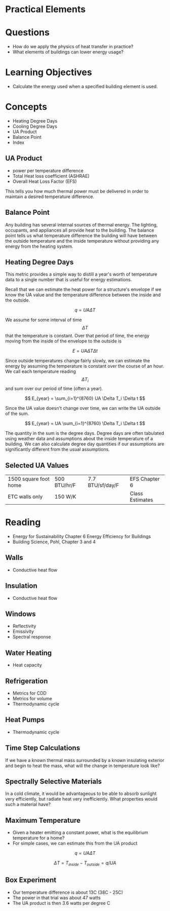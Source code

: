 # Practical Elements

# Questions

- How do we apply the physics of heat transfer in practice?
- What elements of buildings can lower energy usage?

# Learning Objectives
- Calculate the energy used when a specified building element is used.

# Concepts

- Heating Degree Days
- Cooling Degree Days
- UA Product
- Balance Point
- Index

## UA Product

- power per temperature difference
- Total Heat loss coefficient (ASHRAE)
- Overall Heat Loss Factor (EFS)

This tells you how much thermal power must be delivered in order to
maintain a desired temperature difference.

## Balance Point

Any building has several internal sources of thermal energy.  The
lighting, occupants, and appliances all provide heat to the building.
The balance point tells us what temperature difference the building will
have between the outside temperature and the inside temperature without
providing any energy from the heating system.

## Heating Degree Days

This metric provides a simple way to distill a year's worth of temperature data to a single number that is useful for energy estimations.

Recall that we can estimate the heat power for a structure's envelope if we know the UA value and the temperature difference between the inside and the outside.

$$ q = UA\Delta T $$

We assume for some interval of time $$\Delta T$$ that the temperature is constant.
Over that period of time, the energy moving from the inside of the envelope to the outside is

$$ E = UA \Delta T \Delta t $$

Since outside temperatures change fairly slowly, we can estimate the energy by assuming the temperature is constant over the course of an hour.
We call each temperature reading $$\Delta T_i$$ and sum over our period of time (often a year).

$$ E_{year} = \sum_{i=1}^{8760} UA \Delta T_i \Delta t $$

Since the UA value doesn't change over time, we can write the UA outside of the sum.

$$ E_{year} = UA \sum_{i=1}^{8760} \Delta T_i \Delta t $$

The quantity in the sum is the degree days.
Degree days are often tabulated using weather data and assumptions about the inside temperature of a building.
We can also calculate degree day quantities if our assumptions are significantly different from the usual assumptions.

## Selected UA Values

|                       |              |                  |                 |
|-----------------------|--------------|------------------|-----------------|
| 1500 square foot home | 500 BTU/hr/F | 7.7 BTU/sf/day/F | EFS Chapter 6   |
| ETC walls only        | 150 W/K      |                  | Class Estimates |


# Reading
- Energy for Sustainability Chapter 6 Energy Efficiency for Buildings
- Building Science, Pohl, Chapter 3 and 4

## Walls
- Conductive heat flow

## Insulation
- Conductive heat flow

## Windows
- Reflectivity
- Emissivity
- Spectral response

## Water Heating
- Heat capacity

## Refrigeration
- Metrics for CDD
- Metrics for volume
- Thermodynamic cycle

## Heat Pumps
- Thermodynamic cycle

## Time Step Calculations

If we have a known thermal mass surrounded by a known insulating
exterior and begin to heat the mass, what will the change in temperature
look like?

## Spectrally Selective Materials

In a cold climate, it would be advantageous to be able to absorb
sunlight very efficiently, but radiate heat very inefficiently.  What
properties would such a material have?

## Maximum Temperature

- Given a heater emitting a constant power, what is the equilibrium
    temperature for a home?
- For simple cases, we can estimate this from the UA product

$$ q = U A \Delta T $$

$$ \Delta T = T_{inside} - T_{outside} = q/UA $$

## Box Experiment

- Our temperature difference is about 13C (38C - 25C)
- The power in that trial was about 47 watts
- The UA product is then 3.6 watts per degree C
